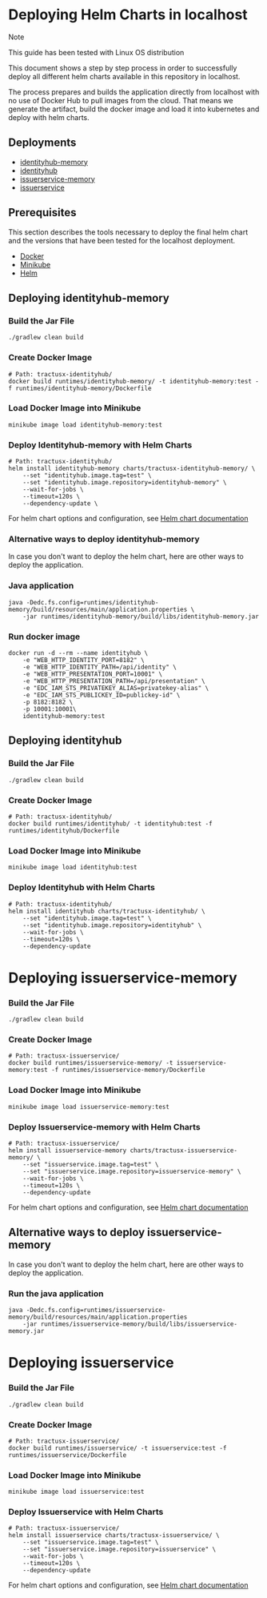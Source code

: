 # Deploying Helm Charts in localhost

> [!NOTE]
> This guide has been tested with Linux OS distribution

This document shows a step by step process in order to successfully deploy
all different helm charts available in this repository in localhost.

The process prepares and builds the application directly from localhost with 
no use of Docker Hub to pull images from the cloud. That means we generate the 
artifact, build the docker image and load it into kubernetes and deploy with helm charts.


## Deployments

- [identityhub-memory](#deploying-identityhub-memory)
- [identityhub](#deploying-identityhub)
- [issuerservice-memory](#deploying-issuerservice-memory)
- [issuerservice](#deploying-issuerservice)

## Prerequisites

This section describes the tools necessary to deploy the final helm chart and the versions that have been tested for the localhost deployment.

- [Docker](https://docs.docker.com/engine/install/ubuntu/)
- [Minikube](https://minikube.sigs.k8s.io/docs/start/)
- [Helm](https://helm.sh/docs/intro/install/)

## Deploying identityhub-memory

### Build the Jar File
```shell
./gradlew clean build
```

### Create Docker Image

```shell
# Path: tractusx-identityhub/
docker build runtimes/identityhub-memory/ -t identityhub-memory:test -f runtimes/identityhub-memory/Dockerfile
```

### Load Docker Image into Minikube
```shell
minikube image load identityhub-memory:test
```

### Deploy Identityhub-memory with Helm Charts
```shell
# Path: tractusx-identityhub/
helm install identityhub-memory charts/tractusx-identityhub-memory/ \
    --set "identityhub.image.tag=test" \
    --set "identityhub.image.repository=identityhub-memory" \
    --wait-for-jobs \
    --timeout=120s \
    --dependency-update \
```

For helm chart options and configuration, see [Helm chart documentation](https://github.com/eclipse-tractusx/tractusx-identityhub/blob/main/charts/tractusx-identityhub-memory/README.md)

### Alternative ways to deploy identityhub-memory

In case you don't want to deploy the helm chart, here are other ways to deploy the application.

### Java application

```shell
java -Dedc.fs.config=runtimes/identityhub-memory/build/resources/main/application.properties \
    -jar runtimes/identityhub-memory/build/libs/identityhub-memory.jar
```

### Run docker image

```shell
docker run -d --rm --name identityhub \
    -e "WEB_HTTP_IDENTITY_PORT=8182" \
    -e "WEB_HTTP_IDENTITY_PATH=/api/identity" \
    -e "WEB_HTTP_PRESENTATION_PORT=10001" \
    -e "WEB_HTTP_PRESENTATION_PATH=/api/presentation" \
    -e "EDC_IAM_STS_PRIVATEKEY_ALIAS=privatekey-alias" \
    -e "EDC_IAM_STS_PUBLICKEY_ID=publickey-id" \
    -p 8182:8182 \
    -p 10001:10001\
    identityhub-memory:test
```

## Deploying identityhub

### Build the Jar File
```shell
./gradlew clean build
```

### Create Docker Image

```shell
# Path: tractusx-identityhub/
docker build runtimes/identityhub/ -t identityhub:test -f runtimes/identityhub/Dockerfile
```

### Load Docker Image into Minikube
```shell
minikube image load identityhub:test
```

### Deploy Identityhub with Helm Charts
```shell
# Path: tractusx-identityhub/
helm install identityhub charts/tractusx-identityhub/ \
    --set "identityhub.image.tag=test" \
    --set "identityhub.image.repository=identityhub" \
    --wait-for-jobs \
    --timeout=120s \
    --dependency-update
```

# Deploying issuerservice-memory

### Build the Jar File

```shell
./gradlew clean build
```

### Create Docker Image

```shell
# Path: tractusx-issuerservice/
docker build runtimes/issuerservice-memory/ -t issuerservice-memory:test -f runtimes/issuerservice-memory/Dockerfile
```

### Load Docker Image into Minikube
```shell
minikube image load issuerservice-memory:test
```

### Deploy Issuerservice-memory with Helm Charts

```shell
# Path: tractusx-issuerservice/
helm install issuerservice-memory charts/tractusx-issuerservice-memory/ \
    --set "issuerservice.image.tag=test" \
    --set "issuerservice.image.repository=issuerservice-memory" \
    --wait-for-jobs \
    --timeout=120s \
    --dependency-update
```
For helm chart options and configuration, see [Helm chart documentation](https://github.com/eclipse-tractusx/tractusx-identityhub/blob/main/charts/tractusx-issuerservice-memory/README.md)

## Alternative ways to deploy issuerservice-memory

In case you don't want to deploy the helm chart, here are other ways to deploy the application.

### Run the java application

```shell
java -Dedc.fs.config=runtimes/issuerservice-memory/build/resources/main/application.properties
    -jar runtimes/issuerservice-memory/build/libs/issuerservice-memory.jar
```

# Deploying issuerservice

### Build the Jar File

```shell
./gradlew clean build
```

### Create Docker Image

```shell
# Path: tractusx-issuerservice/
docker build runtimes/issuerservice/ -t issuerservice:test -f runtimes/issuerservice/Dockerfile
```

### Load Docker Image into Minikube
```shell
minikube image load issuerservice:test
```

### Deploy Issuerservice with Helm Charts

```shell
# Path: tractusx-issuerservice/
helm install issuerservice charts/tractusx-issuerservice/ \
    --set "issuerservice.image.tag=test" \
    --set "issuerservice.image.repository=issuerservice" \
    --wait-for-jobs \
    --timeout=120s \
    --dependency-update
```
For helm chart options and configuration, see [Helm chart documentation](https://github.com/eclipse-tractusx/tractusx-identityhub/blob/main/charts/tractusx-issuerservice-memory/README.md)
